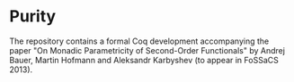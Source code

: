Purity
======

The repository contains a formal Coq development accompanying the paper
"On Monadic Parametricity of Second-Order Functionals"
by Andrej Bauer, Martin Hofmann and Aleksandr Karbyshev
(to appear in FoSSaCS 2013).
